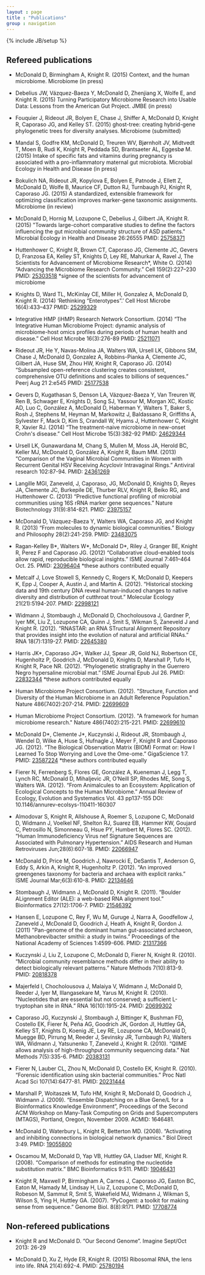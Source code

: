 ```yaml
---
layout : page
title : "Publications"
group : navigation
---
```

{% include JB/setup %}

## Refereed publications

* McDonald D, Birmingham A, Knight R. (2015) Context, and the human microbiome. Microbiome (in press)

* Debelius JW, Vázquez-Baeza Y, McDonald D, Zhenjiang X, Wolfe E, and Knight R. (2015) Turning Participatory Microbiome Research into Usable Data: Lessons from the American Gut Project. JMBE (in press)

* Fouquier J, Rideout JR, Bolyen E, Chase J, Shiffer A, McDonald D, Knight R, Caporaso JG, and Kelley ST. (2015) ghost-tree: creating hybrid-gene phylogenetic trees for diversity analyses. Microbiome (submitted)

* Mandal S, Godfre KM, McDonald D, Treuren WV, Bjørnholt JV, Midtvedt T, Moen B, Rudi K, Knight R, Peddada SD, Brantsaeter AL, Eggesbø M. (2015) Intake of specific fats and vitamins during pregnancy is associated with a pro-inflammatory maternal gut microbiota. Microbial Ecology in Health and Disease (in press)

* Bokulich NA, Rideout JR, Kopylova E, Bolyen E, Patnode J, Ellett Z, McDonald D, Wolfe B, Maurice CF, Dutton RJ, Turnbaugh PJ, Knight R, Caporaso JG. (2015) A standardized, extensible framework for optimizing classification improves marker-gene taxonomic assignments. Microbiome (in review)

* McDonald D, Hornig M, Lozupone C, Debelius J, Gilbert JA, Knight R. (2015) "Towards large-cohort comparative studies to define the factors influencing the gut microbial community structure of ASD patients." Microbial Ecology in Health and Disease 26:26555 PMID: [25758371](http://www.ncbi.nlm.nih.gov/pubmed/25758371) 

* Huttenhower C, Knight R, Brown CT, Caporaso JG, Clemente JC, Gevers D, Franzosa EA, Kelley ST, Knights D, Ley RE, Mahurkar A, Ravel J, The Scientists for Advancement of Microbiome Research\*, White O. (2014) “Advancing the Microbiome Research Community.” Cell 159(2):227–230 PMID: [25303518](http://www.ncbi.nlm.nih.gov/pubmed/25303518) \*signee of the scientists for advancement of microbiome

* Knights D, Ward TL, McKinlay CE, Miller H, Gonzalez A, McDonald D, Knight R. (2014) ‘Rethinking “Enterotypes”.’ Cell Host Microbe 16(4):433–437 PMID: [25299329](http://www.ncbi.nlm.nih.gov/pubmed/25299329) 

* Integrative HMP (iHMP) Research Network Consortium. (2014) “The Integrative Human Microbiome Project: dynamic analysis of microbiome-host omics profiles during periods of human health and disease.” Cell Host Microbe 16(3):276-89 PMID: [25211071](http://www.ncbi.nlm.nih.gov/pubmed/25211071) 

* Rideout JR, He Y, Navas-Molina JA, Walters WA, Ursell LK, Gibbons SM, Chase J, McDonald D, Gonzalez A, Robbins-Pianka A, Clemente JC, Gilbert JA, Huse SM, Zhou HW, Knight R, Caporaso JG. (2014) “Subsampled open-reference clustering creates consistent, comprehensive OTU definitions and scales to billions of sequences.” Peerj Aug 21 2:e545 PMID: [25177538](http://www.ncbi.nlm.nih.gov/pubmed/25177538) 

* Gevers D, Kugathasan S, Denson LA, Vázquez-Baeza Y, Van Treuren W, Ren B, Schwager E, Knights D, Song SJ, Yassour M, Morgan XC, Kostic AD, Luo C, González A, McDonald D, Haberman Y, Walters T, Baker S, Rosh J, Stephens M, Heyman M, Markowitz J, Baldassano R, Griffiths A, Sylvester F, Mack D, Kim S, Crandall W, Hyams J, Huttenhower C, Knight R, Xavier RJ. (2014) “The treatment-naive microbiome in new-onset Crohn's disease.” Cell Host Microbe 15(3):382-92 PMID: [24629344](http://www.ncbi.nlm.nih.gov/pubmed/24629344) 

* Ursell LK, Gunawardana M, Chang S, Mullen M, Moss JA, Herold BC, Keller MJ, McDonald D, González A, Knight R, Baum MM. (2013) “Comparison of the Vaginal Microbial Communities in Women with Recurrent Genital HSV Receiving Acyclovir Intravaginal Rings.” Antiviral research 102:87-94. PMID: [24361269](http://www.ncbi.nlm.nih.gov/pubmed/24361269) 

* Langille MGI, Zaneveld, J, Caporaso, JG, McDonald D, Knights D, Reyes JA, Clemente JC, Burkepile DE, Thurber RLV, Knight R, Beiko RG, and Huttenhower C. (2013) “Predictive functional profiling of microbial communities using 16S rRNA marker gene sequences.” Nature Biotechnology 31(9):814-821. PMID: [23975157](http://www.ncbi.nlm.nih.gov/pubmed/23975157) 

* McDonald D, Vázquez-Baeza Y, Walters WA, Caporaso JG, and Knight R. (2013) “From molecules to dynamic biological communities.” Biology and Philosophy 28(2):241-259. PMID: [23483075](http://www.ncbi.nlm.nih.gov/pubmed/23483075) 

* Ragan-Kelley B\*, Walters W\*, McDonald D\*, Riley J, Granger BE, Knight R, Perez F and Caporaso JG. (2012) “Collaborative cloud-enabled tools allow rapid, reproducible biological insights.” ISME Journal 7:461–464 Oct. 25. PMID: [23096404](http://www.ncbi.nlm.nih.gov/pubmed/23096404) \*these authors contributed equally

* Metcalf J, Love Stowell S, Kennedy C, Rogers K, McDonald D, Keepers K, Epp J, Cooper A, Austin J, and Martin A. (2012). “Historical stocking data and 19th century DNA reveal human-induced changes to native diversity and distribution of cutthroat trout.” Molecular Ecology 21(21):5194-207. PMID: [22998121](http://www.ncbi.nlm.nih.gov/pubmed/22998121) 

* Widmann J, Stombaugh J, McDonald D, Chocholousova J, Gardner P, Iyer MK, Liu Z, Lozupone CA, Quinn J, Smit S, Wikman S, Zaneveld J and Knight R. (2012). “RNASTAR: an RNA STructural Alignment Repository that provides insight into the evolution of natural and artificial RNAs.” RNA 18(7):1319-27. PMID: [22645380](http://www.ncbi.nlm.nih.gov/pubmed/22645380) 

* Harris JK\*, Caporaso JG\*, Walker JJ, Spear JR, Gold NJ, Robertson CE, Hugenholtz P, Goodrich J, McDonald D, Knights D, Marshall P, Tufo H, Knight R, Pace NR. (2012). “Phylogenetic stratigraphy in the Guerrero Negro hypersaline microbial mat.” ISME Journal Epub Jul 26. PMID: [22832344](http://www.ncbi.nlm.nih.gov/pubmed/22832344) \*these authors contributed equally

* Human Microbiome Project Consortium. (2012). "Structure, Function and Diversity of the Human Microbiome in an Adult Reference Population." Nature 486(7402):207-214. PMID: [22699609](http://www.ncbi.nlm.nih.gov/pubmed/22699609) 

* Human Microbiome Project Consortium. (2012). "A framework for human microbiome research." Nature 486(7402):215-221. PMID: [22699610](http://www.ncbi.nlm.nih.gov/pubmed/22699610) 

* McDonald D\*, Clemente J\*, Kuczynski J, Rideout JR, Stombaugh J, Wendel D, Wilke A, Huse S, Hufnagle J, Meyer F, Knight R and Caporaso JG. (2012). “The Biological Observation Matrix (BIOM) Format or: How I Learned To Stop Worrying and Love the Ome-ome.” GigaScience 1:7. PMID: [23587224](http://www.ncbi.nlm.nih.gov/pubmed/23587224) \*these authors contributed equally

* Fierer N, Ferrenberg S, Flores GE, González A, Kueneman J, Legg T, Lynch RC, McDonald D, Mihaljevic JR, O’Neill SP, Rhodes ME, Song S, Walters WA. (2012). “From Animalcules to an Ecosystem: Application of Ecological Concepts to the Human Microbiome.” Annual Review of Ecology, Evolution and Systematics Vol. 43 pp137-155 DOI: 10.1146/annurev-ecolsys-110411-160307

* Almodovar S, Knight R, Allshouse A, Roemer S, Lozupone C, McDonald D, Widmann J, Voelkel NF, Shelton RJ, Suarez EB, Hammer KW, Goujard C, Petrosillo N, Simonneau G, Hsue PY, Humbert M, Flores SC. (2012). “Human Immunodeficiency Virus nef Signature Sequences are Associated with Pulmonary Hypertension.” AIDS Research and Human Retroviruses Jun;28(6):607-18. PMID: [22066947](http://www.ncbi.nlm.nih.gov/pubmed/22066947) 

* McDonald D, Price M, Goodrich J, Nawrocki E, DeSantis T, Anderson G, Eddy S, Arkin A, Knight R, Hugenholtz P. (2012). “An improved greengenes taxonomy for bacteria and archaea with explicit ranks.” ISME Journal Mar;6(3):610-8. PMID: [22134646](http://www.ncbi.nlm.nih.gov/pubmed/22134646) 

* Stombaugh J, Widmann J, McDonald D, Knight R. (2011). “Boulder ALignment Editor (ALE): a web-based RNA alignment tool.” Bioinformatics 27(12):1706-7. PMID: [21546392](http://www.ncbi.nlm.nih.gov/pubmed/21546392) 

* Hansen E, Lozupone C, Rey F, Wu M, Guruge J, Narra A, Goodfellow J, Zaneveld J, McDonald D, Goodrich J, Heath A, Knight R, Gordon J. (2011) "Pan-genome of the dominant human gut-associated archaeon, Methanobrevibacter smithii: a study in twins.” Proceedings of the National Academy of Sciences 1:4599-606. PMID: [21317366](http://www.ncbi.nlm.nih.gov/pubmed/21317366) 

* Kuczynski J, Liu Z, Lozupone C, McDonald D, Fierer N, Knight R. (2010). “Microbial community resemblance methods differ in their ability to detect biologically relevant patterns.” Nature Methods 7(10):813-9.  PMID: [20818378](http://www.ncbi.nlm.nih.gov/pubmed/20818378) 

* Majerfeld I, Chocholousova J, Malaiya V, Widmann J, McDonald D, Reeder J, Iyer M, Illangasekare M, Yarus M, Knight R. (2010). “Nucleotides that are essential but not conserved; a sufficient L-tryptophan site in RNA.” RNA 16(10):1915-24. PMID: [20699302](http://www.ncbi.nlm.nih.gov/pubmed/20699302) 

* Caporaso JG, Kuczynski J, Stombaugh J, Bittinger K, Bushman FD, Costello EK, Fierer N, Peña AG, Goodrich JK, Gordon JI, Huttley GA, Kelley ST, Knights D, Koenig JE, Ley RE, Lozupone CA, McDonald D, Muegge BD, Pirrung M, Reeder J, Sevinsky JR, Turnbaugh PJ, Walters WA, Widmann J, Yatsunenko T, Zaneveld J, Knight R. (2010). “QIIME allows analysis of high-throughput community sequencing data.” Nat Methods 7(5):335-6. PMID: [20383131](http://www.ncbi.nlm.nih.gov/pubmed/20383131) 

* Fierer N, Lauber CL, Zhou N, McDonald D, Costello EK, Knight R. (2010). “Forensic identification using skin bacterial communities.” Proc Natl Acad Sci 107(14):6477-81. PMID: [20231444](http://www.ncbi.nlm.nih.gov/pubmed/20231444) 

* Marshall P, Woitaszek M, Tufo HM, Knight R, McDonald D, Goodrich J, Widmann J. (2009). “Ensemble Dispatching on a Blue Gene/L for a Bioinformatics Knowledge Environment”, Proceedings of the Second ACM Workshop on Many-Task Computing on Grids and Supercomputers (MTAGS), Portland, Oregon, November 2009. ACMID: 1646481.

* McDonald D, Waterbury L, Knight R, Betterton MD. (2008). “Activating and inhibiting connections in biological network dynamics.” Biol Direct 3:49. PMID: [19055800](http://www.ncbi.nlm.nih.gov/pubmed/19055800) 

* Oscamou M, McDonald D, Yap VB, Huttley GA, Lladser ME, Knight R. (2008). “Comparison of methods for estimating the nucleotide substitution matrix.” BMC Bioinformatics 9:511. PMID: [19046431](http://www.ncbi.nlm.nih.gov/pubmed/19046431) 

* Knight R, Maxwell P, Birmingham A, Carnes J, Caporaso JG, Easton BC, Eaton M, Hamady M, Lindsay H, Liu Z, Lozupone C, McDonald D, Robeson M, Sammut R, Smit S, Wakefield MJ, Widmann J, Wikman S, Wilson S, Ying H, Huttley GA. (2007). “PyCogent: a toolkit for making sense from sequence.” Genome Biol. 8(8):R171. PMID: [17708774](http://www.ncbi.nlm.nih.gov/pubmed/17708774) 

## Non-refereed publications

* Knight R and McDonald D. “Our Second Genome”. Imagine Sept/Oct 2013: 26-29

* McDonald D, Xu Z, Hyde ER, Knight R. (2015) Ribosomal RNA, the lens into life. RNA 21(4):692-4. PMID: [25780194](http://www.ncbi.nlm.nih.gov/pubmed/25780194) 
